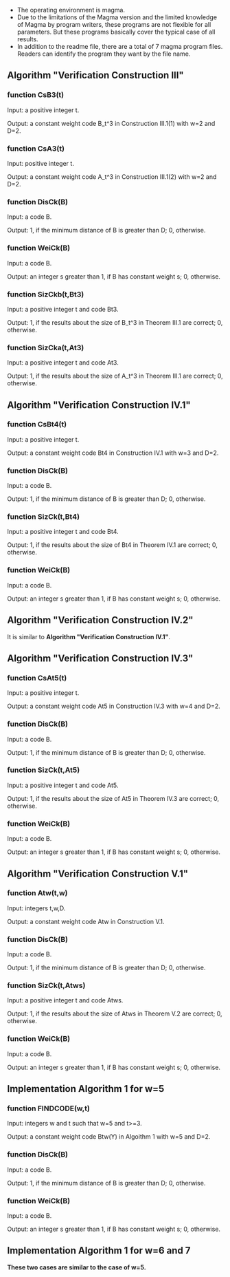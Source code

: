 - The operating environment is magma.
- Due to the limitations of the Magma version and the limited knowledge of Magma by program writers, these programs are not flexible for all parameters. But these programs basically cover the typical case of all results.
- In addition to the readme file, there are a total of 7 magma program files. Readers can identify the program they want by the file name.

## Algorithm "Verification Construction III"
### function CsB3(t)

Input: a positive integer t. 

Output: a constant weight code B_t^3 in Construction III.1(1) with w=2 and D=2.

### function CsA3(t)

Input: positive integer t.

Output: a constant weight code A_t^3 in Construction III.1(2) with w=2 and D=2.

### function DisCk(B)

Input: a code B.

Output: 1, if the minimum distance of B is greater than D; 0, otherwise.

### function WeiCk(B)

Input: a code B.

Output: an integer s greater than 1, if B has constant weight s; 0, otherwise.

### function SizCkb(t,Bt3)
Input: a positive integer t and code Bt3.

Output: 1, if the results about the size of B_t^3 in Theorem III.1 are correct; 0, otherwise.

### function SizCka(t,At3)
Input: a positive integer t and code At3.

Output: 1, if the results about the size of A_t^3 in Theorem III.1 are correct; 0, otherwise.

## Algorithm "Verification Construction IV.1"

### function CsBt4(t)
Input: a positive integer t.

Output: a constant weight code Bt4 in Construction IV.1 with w=3 and D=2.

### function DisCk(B)
Input: a code B. 

Output: 1, if the minimum distance of B is greater than D; 0, otherwise.

### function SizCk(t,Bt4)
Input: a positive integer t and code Bt4.

Output: 1, if the results about the size of Bt4 in Theorem IV.1 are correct; 0, otherwise.

### function WeiCk(B)
Input: a code B.

Output: an integer s greater than 1, if B has constant weight s; 0, otherwise.

## Algorithm "Verification Construction IV.2"
It is similar to **Algorithm "Verification Construction IV.1"**.

## Algorithm "Verification Construction IV.3"
### function CsAt5(t)
Input: a positive integer t.

Output: a constant weight code At5 in Construction IV.3 with w=4 and D=2.

### function DisCk(B)
Input: a code B.

Output: 1, if the minimum distance of B is greater than D; 0, otherwise.

### function SizCk(t,At5)
Input: a positive integer t and code At5. 

Output: 1, if the results about the size of At5 in Theorem IV.3 are correct; 0, otherwise.

### function WeiCk(B)
Input: a code B.

Output: an integer s greater than 1, if B has constant weight s; 0, otherwise.

## Algorithm "Verification Construction V.1"

### function Atw(t,w)
Input: integers t,w,D. 

Output: a constant weight code Atw in Construction V.1.

### function DisCk(B)
Input: a code B. 

Output: 1, if the minimum distance of B is greater than D; 0, otherwise.

### function SizCk(t,Atws)
Input: a positive integer t and code Atws. 

Output: 1, if the results about the size of Atws in Theorem V.2 are correct; 0, otherwise.

### function WeiCk(B)
Input: a code B.

Output: an integer s greater than 1, if B has constant weight s; 0, otherwise.

## Implementation Algorithm 1 for w=5
### function FINDCODE(w,t)
Input: integers w and t such that w=5 and t>=3.

Output: a constant weight code Btw(Y) in Algoithm 1 with w=5 and D=2.

### function DisCk(B)
Input: a code B.

Output: 1, if the minimum distance of B is greater than D; 0, otherwise.

### function WeiCk(B)
Input: a code B.

Output: an integer s greater than 1, if B has constant weight s; 0, otherwise.

## Implementation Algorithm 1 for w=6 and 7
**These two cases are similar to the case of w=5.**




